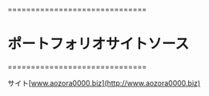 ==============================
# ポートフォリオサイトソース
==============================

サイト[www.aozora0000.biz](http://www.aozora0000.biz)
